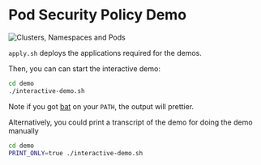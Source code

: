 # Pod Security Policy Demo

![Clusters, Namespaces and Pods](http://www.plantuml.com/plantuml/svg/dP11IyCm5CVl_HJFAkpK1JSSHMGC1xi8Ve6vGvOysz3q9RmaJf1zTzDIT3juCOSsxxtV_vUccn0bnzJRuiQGiabZOWjjZ3uy2i7oD6zCRDCn1MJbA2B5kNAzw8rg3LhXhQGXNdNfY4mOCLJ1iyblqSiGaGLZS8aLYgx-cLM9h3oYHLqj7hoASpDyGX4wGrwoxC5GZhvBXV1L03nBrJNi4kcjiuxXTh6KIws7YMEDF7NlLwkwriNvKYIPtMcKN4Ule7mZxmWf_kCqW9sZEFLsunha1JcDKBxK0ROs3J-YpF9C-soNJHwzoXv3hX1cFlXP2J80XGn1Ndjg37qQKcBSL8aycmzZiK5zk226VJuDBgvGFjrbt_gDybFyfaR_KFuDCuR8HiK97ii2Ca-XshT6QwH3jPuaryq9FXSR99rw-mq0)

`apply.sh` deploys the applications required for the demos.

Then, you can can start the interactive demo:

```bash
cd demo
./interactive-demo.sh
```

Note if you got [bat](https://github.com/sharkdp/bat) on your `PATH`, the output will prettier.

Alternatively, you could print a transcript of the demo for doing the demo manually

```bash
cd demo
PRINT_ONLY=true ./interactive-demo.sh
```